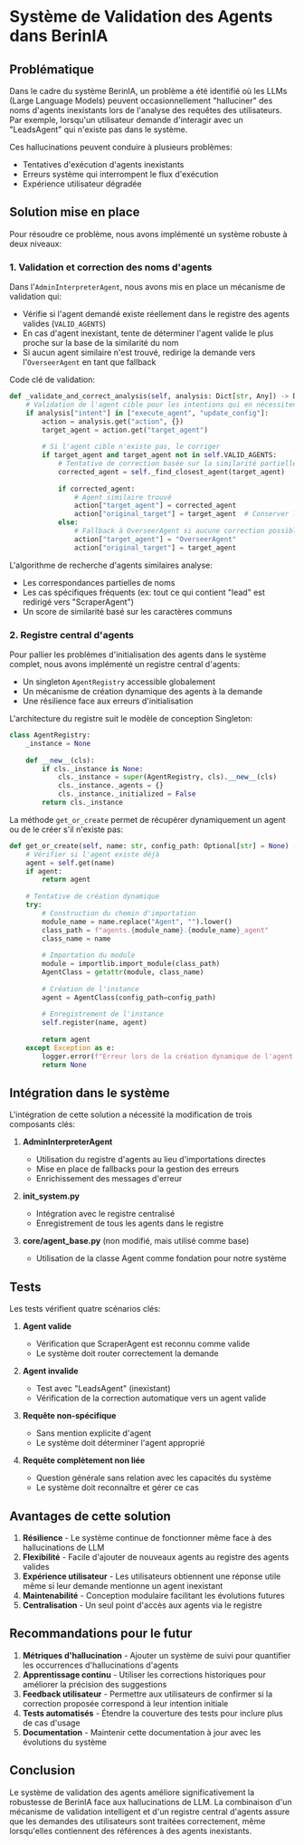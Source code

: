 # Système de Validation des Agents dans BerinIA

## Problématique

Dans le cadre du système BerinIA, un problème a été identifié où les LLMs (Large Language Models) peuvent occasionnellement "halluciner" des noms d'agents inexistants lors de l'analyse des requêtes des utilisateurs. Par exemple, lorsqu'un utilisateur demande d'interagir avec un "LeadsAgent" qui n'existe pas dans le système.

Ces hallucinations peuvent conduire à plusieurs problèmes:
- Tentatives d'exécution d'agents inexistants
- Erreurs système qui interrompent le flux d'exécution
- Expérience utilisateur dégradée

## Solution mise en place

Pour résoudre ce problème, nous avons implémenté un système robuste à deux niveaux:

### 1. Validation et correction des noms d'agents

Dans l'`AdminInterpreterAgent`, nous avons mis en place un mécanisme de validation qui:
- Vérifie si l'agent demandé existe réellement dans le registre des agents valides (`VALID_AGENTS`)
- En cas d'agent inexistant, tente de déterminer l'agent valide le plus proche sur la base de la similarité du nom
- Si aucun agent similaire n'est trouvé, redirige la demande vers l'`OverseerAgent` en tant que fallback

Code clé de validation:
```python
def _validate_and_correct_analysis(self, analysis: Dict[str, Any]) -> Dict[str, Any]:
    # Validation de l'agent cible pour les intentions qui en nécessitent un
    if analysis["intent"] in ["execute_agent", "update_config"]:
        action = analysis.get("action", {})
        target_agent = action.get("target_agent")
        
        # Si l'agent cible n'existe pas, le corriger
        if target_agent and target_agent not in self.VALID_AGENTS:
            # Tentative de correction basée sur la similarité partielle
            corrected_agent = self._find_closest_agent(target_agent)
            
            if corrected_agent:
                # Agent similaire trouvé
                action["target_agent"] = corrected_agent
                action["original_target"] = target_agent  # Conserver la référence originale
            else:
                # Fallback à OverseerAgent si aucune correction possible
                action["target_agent"] = "OverseerAgent"
                action["original_target"] = target_agent
```

L'algorithme de recherche d'agents similaires analyse:
- Les correspondances partielles de noms
- Les cas spécifiques fréquents (ex: tout ce qui contient "lead" est redirigé vers "ScraperAgent")
- Un score de similarité basé sur les caractères communs

### 2. Registre central d'agents

Pour pallier les problèmes d'initialisation des agents dans le système complet, nous avons implémenté un registre central d'agents:

- Un singleton `AgentRegistry` accessible globalement
- Un mécanisme de création dynamique des agents à la demande
- Une résilience face aux erreurs d'initialisation

L'architecture du registre suit le modèle de conception Singleton:
```python
class AgentRegistry:
    _instance = None
    
    def __new__(cls):
        if cls._instance is None:
            cls._instance = super(AgentRegistry, cls).__new__(cls)
            cls._instance._agents = {}
            cls._instance._initialized = False
        return cls._instance
```

La méthode `get_or_create` permet de récupérer dynamiquement un agent ou de le créer s'il n'existe pas:
```python
def get_or_create(self, name: str, config_path: Optional[str] = None) -> Optional[Agent]:
    # Vérifier si l'agent existe déjà
    agent = self.get(name)
    if agent:
        return agent
    
    # Tentative de création dynamique
    try:
        # Construction du chemin d'importation
        module_name = name.replace("Agent", "").lower()
        class_path = f"agents.{module_name}.{module_name}_agent"
        class_name = name
        
        # Importation du module
        module = importlib.import_module(class_path)
        AgentClass = getattr(module, class_name)
        
        # Création de l'instance
        agent = AgentClass(config_path=config_path)
        
        # Enregistrement de l'instance
        self.register(name, agent)
        
        return agent
    except Exception as e:
        logger.error(f"Erreur lors de la création dynamique de l'agent {name}: {str(e)}")
        return None
```

## Intégration dans le système

L'intégration de cette solution a nécessité la modification de trois composants clés:

1. **AdminInterpreterAgent**  
   - Utilisation du registre d'agents au lieu d'importations directes
   - Mise en place de fallbacks pour la gestion des erreurs
   - Enrichissement des messages d'erreur

2. **init_system.py**  
   - Intégration avec le registre centralisé
   - Enregistrement de tous les agents dans le registre

3. **core/agent_base.py** (non modifié, mais utilisé comme base)  
   - Utilisation de la classe Agent comme fondation pour notre système

## Tests

Les tests vérifient quatre scénarios clés:

1. **Agent valide**  
   - Vérification que ScraperAgent est reconnu comme valide
   - Le système doit router correctement la demande

2. **Agent invalide**  
   - Test avec "LeadsAgent" (inexistant)
   - Vérification de la correction automatique vers un agent valide

3. **Requête non-spécifique**  
   - Sans mention explicite d'agent
   - Le système doit déterminer l'agent approprié

4. **Requête complètement non liée**  
   - Question générale sans relation avec les capacités du système
   - Le système doit reconnaître et gérer ce cas

## Avantages de cette solution

1. **Résilience** - Le système continue de fonctionner même face à des hallucinations de LLM
2. **Flexibilité** - Facile d'ajouter de nouveaux agents au registre des agents valides
3. **Expérience utilisateur** - Les utilisateurs obtiennent une réponse utile même si leur demande mentionne un agent inexistant
4. **Maintenabilité** - Conception modulaire facilitant les évolutions futures
5. **Centralisation** - Un seul point d'accès aux agents via le registre

## Recommandations pour le futur

1. **Métriques d'hallucination** - Ajouter un système de suivi pour quantifier les occurrences d'hallucinations d'agents
2. **Apprentissage continu** - Utiliser les corrections historiques pour améliorer la précision des suggestions
3. **Feedback utilisateur** - Permettre aux utilisateurs de confirmer si la correction proposée correspond à leur intention initiale
4. **Tests automatisés** - Étendre la couverture des tests pour inclure plus de cas d'usage
5. **Documentation** - Maintenir cette documentation à jour avec les évolutions du système

## Conclusion

Le système de validation des agents améliore significativement la robustesse de BerinIA face aux hallucinations de LLM. La combinaison d'un mécanisme de validation intelligent et d'un registre central d'agents assure que les demandes des utilisateurs sont traitées correctement, même lorsqu'elles contiennent des références à des agents inexistants.
